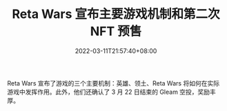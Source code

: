 ﻿---
title: "Reta Wars 宣布主要游戏机制和第二次 NFT 预售"
date: 2022-03-11T21:57:40+08:00
lastmod: 2022-03-11T16:45:40+08:00
draft: false
authors: ["Winifred"]
description: "Reta Wars 宣布了游戏的三个主要机制：英雄、领土、Reta Wars 将如何在实际游戏中发挥作用。此外，他们还确认了 3 月 22 日结束的 Gleam 空投，奖励丰厚。"
featuredImage: "reta-wars-announces-main-game-mechanics-and-a-second-nft-presale.jpeg"
tags: ["Virtual World","虚拟世界","Play to Earn"]
categories: ["news"]
news: ["虚拟世界"]
weight: 
lightgallery: true
pinned: false
recommend: false
recommend1: false
---

Reta Wars 宣布了游戏的三个主要机制：英雄、领土、Reta Wars 将如何在实际游戏中发挥作用。此外，他们还确认了 3 月 22 日结束的 Gleam 空投，奖励丰厚。

<!--more-->

